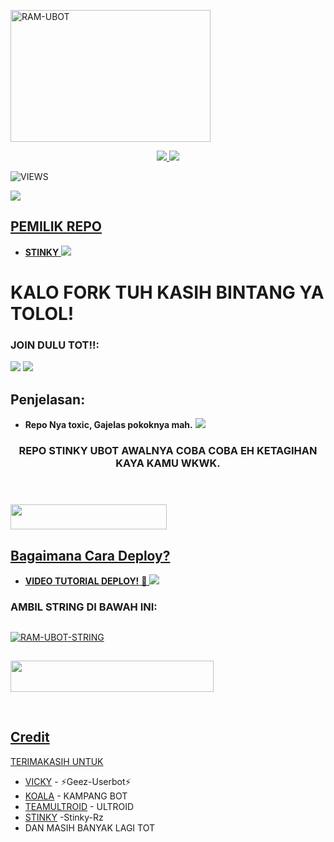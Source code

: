 <a href="https://www.instagram.com/riyan.rz?r=nametag"><img src="https://telegra.ph/file/629400b4424f60d03e173.jpg" width="320" height="211" alt="  RAM-UBOT" /></a>

<p align="center">
  <a href="https://github.com/Stinkyproject/Stinky-Rz/fork">
    <img src="https://img.shields.io/github/forks/ramadhani892/RAM-UBOT?label=Fork&style=social">
    
  </a>
  <a href="https://github.com/Stinkyproject/Stinky-Rz">
    <img src="https://img.shields.io/github/stars/ramadhani892/RAM-UBOT?style=social">
  </a>
</p>  

![VIEWS](https://komarev.com/ghpvc/?username=ramadhani892)

<a href="https://t.me/ramubotspam"><img src="https://img.shields.io/badge/KODE%20PENILAIAN-A+-blue.svg?style=for-the-badge&logo=Factor.">

## PEMILIK REPO
* **STINKY** 
[<img src="https://telegra.ph/file/a041f9a1dfdc2b1a4a158.jpg">](https://t.me/Callme_stinky)

  
  
  
  
# KALO FORK TUH KASIH BINTANG YA TOLOL!


### JOIN DULU TOT!!:

<a href="https://t.me/Stinkyrz"><img src="https://img.shields.io/badge/Channel%20RAM%20UBOT-red.svg?style=for-the-badge&logo=Telegram"></a>
<a href="https://t.me/StinkyGroupChatt"><img src="https://telegra.ph/file/96607f0dca99e64177a37.png"></a>

## Penjelasan:
* **Repo Nya toxic, Gajelas pokoknya mah.** 
[<img src="https://telegra.ph/file/629400b4424f60d03e173.jpg">](https://t.me/Stinkyrz)


<h3 align="center">REPO STINKY UBOT AWALNYA COBA COBA EH KETAGIHAN KAYA KAMU WKWK.</h3>
<p align="center">&nbsp;</p>

### <a href="https://t.me/ootspambot"><img src="https://img.shields.io/badge/GROUP%20SPAM%20RAM%20UBOT-blue?style=flat&logo=Telegram" width="250" height="40.100" />


## Bagaimana Cara Deploy?


* **VIDEO TUTORIAL DEPLOY!** 🔧
[<img src="https://media.giphy.com/media/XD4BoRtenzE1eTIHzZ/giphy.gif">](https://t.me/Stinkyrz/36)

### AMBIL STRING DI BAWAH INI:

##
[![RAM-UBOT-STRING](https://replit.com/badge/github/@ramadhani892/RAM-UBOT)](https://replit.com/@ramadhani892/RAM-UBOT-STRING)
##
<a href="https://heroku.com/deploy?template=https://github.com/Stinkyproject/Stinky-Rz.git"><img src="https://img.shields.io/badge/DEPLOY%20RAM%20UBOT%20DI%20HEROKU-red?style=flat&logo=Heroku" width="325" height="50.100" />

<br>
</p>

## Credit
TERIMAKASIH UNTUK

*   [VICKY](https://t.me/vckyouubitch) - ⚡Geez-Userbot⚡
*   [KOALA](https://t.me/manusiarakitann) - KAMPANG BOT
*   [TEAMULTROID](https://github.com/TeamUltroid) - ULTROID
*   [STINKY](https://github.com/stinkyproject/Stinky-Rz) -Stinky-Rz
*    DAN MASIH BANYAK LAGI TOT
